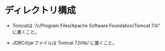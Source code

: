 # ディレクトリ構成

- Tomcatは
'/c/Program Files/Apache Software Foundation/Tomcat 7.0/'
に置くこと。

- JDBCのjarファイルは Tomcat 7.0/lib/ に置くこと。
